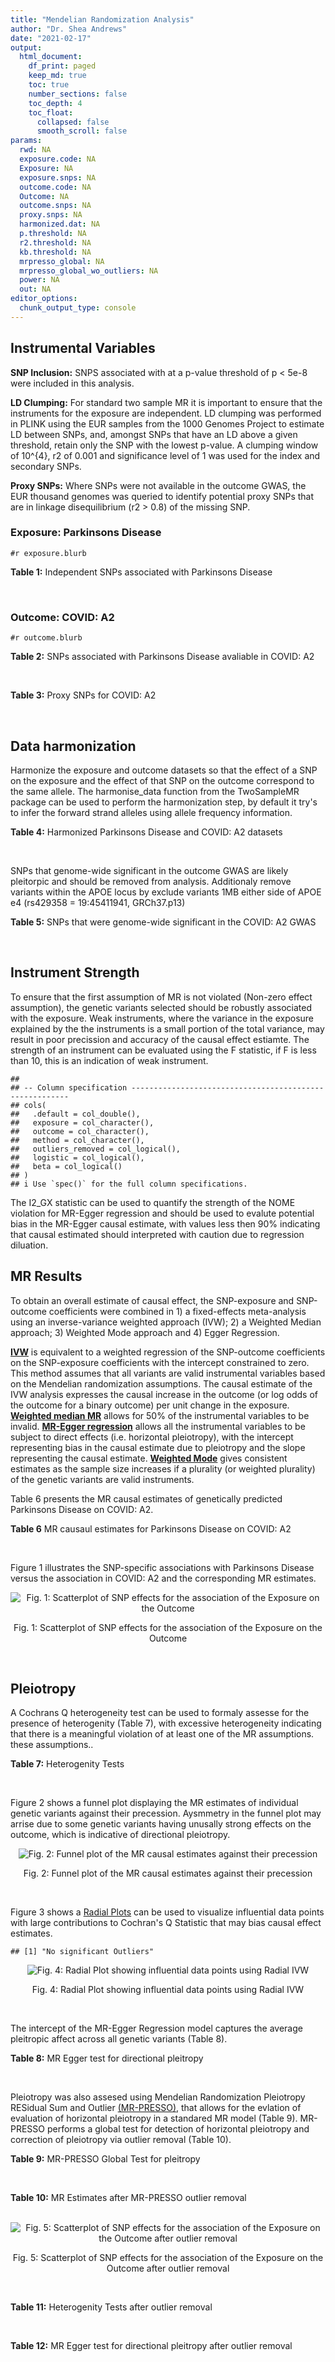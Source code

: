 ```yaml
---
title: "Mendelian Randomization Analysis"
author: "Dr. Shea Andrews"
date: "2021-02-17"
output:
  html_document:
    df_print: paged
    keep_md: true
    toc: true
    number_sections: false
    toc_depth: 4
    toc_float:
      collapsed: false
      smooth_scroll: false
params:
  rwd: NA
  exposure.code: NA
  Exposure: NA
  exposure.snps: NA
  outcome.code: NA
  Outcome: NA
  outcome.snps: NA
  proxy.snps: NA
  harmonized.dat: NA
  p.threshold: NA
  r2.threshold: NA
  kb.threshold: NA
  mrpresso_global: NA
  mrpresso_global_wo_outliers: NA
  power: NA
  out: NA
editor_options:
  chunk_output_type: console
---
```







## Instrumental Variables
**SNP Inclusion:** SNPS associated with at a p-value threshold of p < 5e-8 were included in this analysis.
<br>

**LD Clumping:** For standard two sample MR it is important to ensure that the instruments for the exposure are independent. LD clumping was performed in PLINK using the EUR samples from the 1000 Genomes Project to estimate LD between SNPs, and, amongst SNPs that have an LD above a given threshold, retain only the SNP with the lowest p-value. A clumping window of 10^{4}, r2 of 0.001 and significance level of 1 was used for the index and secondary SNPs.
<br>

**Proxy SNPs:** Where SNPs were not available in the outcome GWAS, the EUR thousand genomes was queried to identify potential proxy SNPs that are in linkage disequilibrium (r2 > 0.8) of the missing SNP.
<br>

### Exposure: Parkinsons Disease
`#r exposure.blurb`
<br>

**Table 1:** Independent SNPs associated with Parkinsons Disease
<div data-pagedtable="false">
  <script data-pagedtable-source type="application/json">
{"columns":[{"label":["SNP"],"name":[1],"type":["chr"],"align":["left"]},{"label":["CHROM"],"name":[2],"type":["dbl"],"align":["right"]},{"label":["POS"],"name":[3],"type":["dbl"],"align":["right"]},{"label":["REF"],"name":[4],"type":["chr"],"align":["left"]},{"label":["ALT"],"name":[5],"type":["chr"],"align":["left"]},{"label":["AF"],"name":[6],"type":["dbl"],"align":["right"]},{"label":["BETA"],"name":[7],"type":["dbl"],"align":["right"]},{"label":["SE"],"name":[8],"type":["dbl"],"align":["right"]},{"label":["Z"],"name":[9],"type":["dbl"],"align":["right"]},{"label":["P"],"name":[10],"type":["dbl"],"align":["right"]},{"label":["N"],"name":[11],"type":["dbl"],"align":["right"]},{"label":["TRAIT"],"name":[12],"type":["chr"],"align":["left"]}],"data":[{"1":"rs35749011","2":"1","3":"155135036","4":"G","5":"A","6":"0.0191","7":"0.7508","8":"0.0659","9":"11.393020","10":"5.022e-30","11":"482730","12":"parkinsons_disease"},{"1":"rs823106","2":"1","3":"205656453","4":"G","5":"C","6":"0.8488","7":"-0.1492","8":"0.0239","9":"-6.242678","10":"4.100e-10","11":"482730","12":"parkinsons_disease"},{"1":"rs4488803","2":"3","3":"58218352","4":"G","5":"A","6":"0.3746","7":"-0.1136","8":"0.0199","9":"-5.708543","10":"1.076e-08","11":"482730","12":"parkinsons_disease"},{"1":"rs34311866","2":"4","3":"951947","4":"T","5":"C","6":"0.1958","7":"0.2272","8":"0.0231","9":"9.835500","10":"7.974e-23","11":"482730","12":"parkinsons_disease"},{"1":"rs4698412","2":"4","3":"15737348","4":"G","5":"A","6":"0.5530","7":"0.1258","8":"0.0168","9":"7.488095","10":"7.049e-14","11":"482730","12":"parkinsons_disease"},{"1":"rs7695720","2":"4","3":"77183300","4":"A","5":"C","6":"0.2091","7":"-0.1255","8":"0.0208","9":"-6.033650","10":"1.528e-09","11":"482730","12":"parkinsons_disease"},{"1":"rs356203","2":"4","3":"90666041","4":"C","5":"T","6":"0.6169","7":"-0.2398","8":"0.0178","9":"-13.471910","10":"3.007e-41","11":"482730","12":"parkinsons_disease"},{"1":"rs75646569","2":"5","3":"60345424","4":"T","5":"G","6":"0.1117","7":"0.1916","8":"0.0266","9":"7.203010","10":"5.618e-13","11":"482730","12":"parkinsons_disease"},{"1":"rs35265698","2":"6","3":"32561334","4":"C","5":"G","6":"0.1547","7":"-0.2000","8":"0.0303","9":"-6.600660","10":"3.927e-11","11":"480593","12":"parkinsons_disease"},{"1":"rs858295","2":"7","3":"23245569","4":"A","5":"G","6":"0.3947","7":"-0.1039","8":"0.0176","9":"-5.903410","10":"3.831e-09","11":"482730","12":"parkinsons_disease"},{"1":"rs620490","2":"8","3":"16697579","4":"T","5":"G","6":"0.2762","7":"-0.1174","8":"0.0190","9":"-6.178950","10":"6.456e-10","11":"482730","12":"parkinsons_disease"},{"1":"rs144814361","2":"10","3":"121410917","4":"C","5":"T","6":"0.0174","7":"0.4411","8":"0.0680","9":"6.486765","10":"9.065e-11","11":"482730","12":"parkinsons_disease"},{"1":"rs75505347","2":"12","3":"40885549","4":"C","5":"T","6":"0.0195","7":"0.3917","8":"0.0674","9":"5.811573","10":"6.117e-09","11":"482730","12":"parkinsons_disease"},{"1":"rs10847864","2":"12","3":"123326598","4":"G","5":"T","6":"0.3625","7":"0.1274","8":"0.0179","9":"7.117318","10":"9.812e-13","11":"482730","12":"parkinsons_disease"},{"1":"rs4774417","2":"15","3":"61993702","4":"G","5":"A","6":"0.7397","7":"0.1052","8":"0.0192","9":"5.479167","10":"4.626e-08","11":"482730","12":"parkinsons_disease"},{"1":"rs12934900","2":"16","3":"30923602","4":"A","5":"T","6":"0.6571","7":"0.1215","8":"0.0184","9":"6.603260","10":"4.331e-11","11":"482730","12":"parkinsons_disease"},{"1":"rs4566208","2":"17","3":"16010920","4":"A","5":"G","6":"0.5659","7":"-0.0957","8":"0.0174","9":"-5.500000","10":"3.884e-08","11":"482730","12":"parkinsons_disease"},{"1":"rs58879558","2":"17","3":"44095467","4":"T","5":"C","6":"0.2229","7":"-0.2383","8":"0.0250","9":"-9.532000","10":"1.363e-21","11":"482730","12":"parkinsons_disease"},{"1":"rs4588066","2":"18","3":"40672964","4":"G","5":"A","6":"0.3260","7":"0.1046","8":"0.0178","9":"5.876404","10":"4.453e-09","11":"482730","12":"parkinsons_disease"}],"options":{"columns":{"min":{},"max":[10]},"rows":{"min":[10],"max":[10]},"pages":{}}}
  </script>
</div>
<br>

### Outcome: COVID: A2
`#r outcome.blurb`
<br>

**Table 2:** SNPs associated with Parkinsons Disease avaliable in COVID: A2
<div data-pagedtable="false">
  <script data-pagedtable-source type="application/json">
{"columns":[{"label":["SNP"],"name":[1],"type":["chr"],"align":["left"]},{"label":["CHROM"],"name":[2],"type":["dbl"],"align":["right"]},{"label":["POS"],"name":[3],"type":["dbl"],"align":["right"]},{"label":["REF"],"name":[4],"type":["chr"],"align":["left"]},{"label":["ALT"],"name":[5],"type":["chr"],"align":["left"]},{"label":["AF"],"name":[6],"type":["dbl"],"align":["right"]},{"label":["BETA"],"name":[7],"type":["dbl"],"align":["right"]},{"label":["SE"],"name":[8],"type":["dbl"],"align":["right"]},{"label":["Z"],"name":[9],"type":["dbl"],"align":["right"]},{"label":["P"],"name":[10],"type":["dbl"],"align":["right"]},{"label":["N"],"name":[11],"type":["dbl"],"align":["right"]},{"label":["TRAIT"],"name":[12],"type":["chr"],"align":["left"]}],"data":[{"1":"rs35749011","2":"1","3":"155135036","4":"G","5":"A","6":"0.01315","7":"0.0991840","8":"0.123740","9":"0.8015516","10":"0.422800","11":"1146876","12":"COVID_A2__EUR"},{"1":"rs823106","2":"1","3":"205656453","4":"G","5":"C","6":"0.85990","7":"-0.0436300","8":"0.033788","9":"-1.2912868","10":"0.196600","11":"1388342","12":"COVID_A2__EUR"},{"1":"rs4488803","2":"3","3":"58218352","4":"G","5":"A","6":"0.39190","7":"0.0141690","8":"0.030750","9":"0.4607805","10":"0.645000","11":"1378286","12":"COVID_A2__EUR"},{"1":"rs34311866","2":"4","3":"951947","4":"T","5":"C","6":"0.19100","7":"0.0738380","8":"0.032949","9":"2.2409785","10":"0.025030","11":"1388342","12":"COVID_A2__EUR"},{"1":"rs4698412","2":"4","3":"15737348","4":"G","5":"A","6":"0.54720","7":"-0.0146720","8":"0.024551","9":"-0.5976131","10":"0.550100","11":"1388342","12":"COVID_A2__EUR"},{"1":"rs7695720","2":"4","3":"77183300","4":"A","5":"C","6":"0.21500","7":"-0.0197730","8":"0.037503","9":"-0.5272378","10":"0.598000","11":"1377883","12":"COVID_A2__EUR"},{"1":"rs356203","2":"4","3":"90666041","4":"C","5":"T","6":"0.63130","7":"0.0227370","8":"0.025292","9":"0.8989799","10":"0.368700","11":"1387939","12":"COVID_A2__EUR"},{"1":"rs75646569","2":"5","3":"60345424","4":"T","5":"G","6":"0.09978","7":"-0.0262150","8":"0.039769","9":"-0.6591818","10":"0.509800","11":"1388342","12":"COVID_A2__EUR"},{"1":"rs35265698","2":"6","3":"32561334","4":"C","5":"G","6":"0.16980","7":"-0.0682400","8":"0.034779","9":"-1.9621036","10":"0.049750","11":"1388342","12":"COVID_A2__EUR"},{"1":"rs858295","2":"7","3":"23245569","4":"A","5":"G","6":"0.39530","7":"-0.0134250","8":"0.024910","9":"-0.5389402","10":"0.589900","11":"1388342","12":"COVID_A2__EUR"},{"1":"rs620490","2":"8","3":"16697579","4":"T","5":"G","6":"0.29350","7":"-0.0158440","8":"0.027620","9":"-0.5736423","10":"0.566200","11":"1387939","12":"COVID_A2__EUR"},{"1":"rs144814361","2":"10","3":"121410917","4":"C","5":"T","6":"0.01384","7":"-0.2802400","8":"0.138460","9":"-2.0239780","10":"0.042970","11":"1375531","12":"COVID_A2__EUR"},{"1":"rs75505347","2":"12","3":"40885549","4":"C","5":"T","6":"0.01701","7":"0.0472710","8":"0.085616","9":"0.5521281","10":"0.580900","11":"1387939","12":"COVID_A2__EUR"},{"1":"rs10847864","2":"12","3":"123326598","4":"G","5":"T","6":"0.34230","7":"-0.0370890","8":"0.035765","9":"-1.0370194","10":"0.299700","11":"1378286","12":"COVID_A2__EUR"},{"1":"rs4774417","2":"15","3":"61993702","4":"G","5":"A","6":"0.71960","7":"0.0253890","8":"0.033767","9":"0.7518879","10":"0.452100","11":"1378286","12":"COVID_A2__EUR"},{"1":"rs12934900","2":"16","3":"30923602","4":"A","5":"T","6":"0.63320","7":"-0.0084753","8":"0.031960","9":"-0.2651846","10":"0.790900","11":"1378286","12":"COVID_A2__EUR"},{"1":"rs4566208","2":"17","3":"16010920","4":"A","5":"G","6":"0.57720","7":"0.0396100","8":"0.026693","9":"1.4839096","10":"0.137800","11":"707407","12":"COVID_A2__EUR"},{"1":"rs58879558","2":"17","3":"44095467","4":"T","5":"C","6":"0.23040","7":"-0.0909050","8":"0.029426","9":"-3.0892748","10":"0.002006","11":"1149631","12":"COVID_A2__EUR"},{"1":"rs4588066","2":"18","3":"40672964","4":"G","5":"A","6":"0.32150","7":"-0.0196680","8":"0.026566","9":"-0.7403448","10":"0.459100","11":"1388342","12":"COVID_A2__EUR"}],"options":{"columns":{"min":{},"max":[10]},"rows":{"min":[10],"max":[10]},"pages":{}}}
  </script>
</div>
<br>

**Table 3:** Proxy SNPs for COVID: A2
<div data-pagedtable="false">
  <script data-pagedtable-source type="application/json">
{"columns":[{"label":["proxy.outcome"],"name":[1],"type":["lgl"],"align":["right"]},{"label":["target_snp"],"name":[2],"type":["lgl"],"align":["right"]},{"label":["proxy_snp"],"name":[3],"type":["lgl"],"align":["right"]},{"label":["ld.r2"],"name":[4],"type":["lgl"],"align":["right"]},{"label":["Dprime"],"name":[5],"type":["lgl"],"align":["right"]},{"label":["ref.proxy"],"name":[6],"type":["lgl"],"align":["right"]},{"label":["alt.proxy"],"name":[7],"type":["lgl"],"align":["right"]},{"label":["CHROM"],"name":[8],"type":["lgl"],"align":["right"]},{"label":["POS"],"name":[9],"type":["lgl"],"align":["right"]},{"label":["ALT.proxy"],"name":[10],"type":["lgl"],"align":["right"]},{"label":["REF.proxy"],"name":[11],"type":["lgl"],"align":["right"]},{"label":["AF"],"name":[12],"type":["lgl"],"align":["right"]},{"label":["BETA"],"name":[13],"type":["lgl"],"align":["right"]},{"label":["SE"],"name":[14],"type":["lgl"],"align":["right"]},{"label":["P"],"name":[15],"type":["lgl"],"align":["right"]},{"label":["N"],"name":[16],"type":["lgl"],"align":["right"]},{"label":["ref"],"name":[17],"type":["lgl"],"align":["right"]},{"label":["alt"],"name":[18],"type":["lgl"],"align":["right"]},{"label":["ALT"],"name":[19],"type":["lgl"],"align":["right"]},{"label":["REF"],"name":[20],"type":["lgl"],"align":["right"]},{"label":["PHASE"],"name":[21],"type":["lgl"],"align":["right"]}],"data":[{"1":"NA","2":"NA","3":"NA","4":"NA","5":"NA","6":"NA","7":"NA","8":"NA","9":"NA","10":"NA","11":"NA","12":"NA","13":"NA","14":"NA","15":"NA","16":"NA","17":"NA","18":"NA","19":"NA","20":"NA","21":"NA"}],"options":{"columns":{"min":{},"max":[10]},"rows":{"min":[10],"max":[10]},"pages":{}}}
  </script>
</div>
<br>

## Data harmonization
Harmonize the exposure and outcome datasets so that the effect of a SNP on the exposure and the effect of that SNP on the outcome correspond to the same allele. The harmonise_data function from the TwoSampleMR package can be used to perform the harmonization step, by default it try's to infer the forward strand alleles using allele frequency information.
<br>

**Table 4:** Harmonized Parkinsons Disease and COVID: A2 datasets
<div data-pagedtable="false">
  <script data-pagedtable-source type="application/json">
{"columns":[{"label":["SNP"],"name":[1],"type":["chr"],"align":["left"]},{"label":["effect_allele.exposure"],"name":[2],"type":["chr"],"align":["left"]},{"label":["other_allele.exposure"],"name":[3],"type":["chr"],"align":["left"]},{"label":["effect_allele.outcome"],"name":[4],"type":["chr"],"align":["left"]},{"label":["other_allele.outcome"],"name":[5],"type":["chr"],"align":["left"]},{"label":["beta.exposure"],"name":[6],"type":["dbl"],"align":["right"]},{"label":["beta.outcome"],"name":[7],"type":["dbl"],"align":["right"]},{"label":["eaf.exposure"],"name":[8],"type":["dbl"],"align":["right"]},{"label":["eaf.outcome"],"name":[9],"type":["dbl"],"align":["right"]},{"label":["remove"],"name":[10],"type":["lgl"],"align":["right"]},{"label":["palindromic"],"name":[11],"type":["lgl"],"align":["right"]},{"label":["ambiguous"],"name":[12],"type":["lgl"],"align":["right"]},{"label":["id.outcome"],"name":[13],"type":["chr"],"align":["left"]},{"label":["chr.outcome"],"name":[14],"type":["dbl"],"align":["right"]},{"label":["pos.outcome"],"name":[15],"type":["dbl"],"align":["right"]},{"label":["se.outcome"],"name":[16],"type":["dbl"],"align":["right"]},{"label":["z.outcome"],"name":[17],"type":["dbl"],"align":["right"]},{"label":["pval.outcome"],"name":[18],"type":["dbl"],"align":["right"]},{"label":["samplesize.outcome"],"name":[19],"type":["dbl"],"align":["right"]},{"label":["outcome"],"name":[20],"type":["chr"],"align":["left"]},{"label":["mr_keep.outcome"],"name":[21],"type":["lgl"],"align":["right"]},{"label":["pval_origin.outcome"],"name":[22],"type":["chr"],"align":["left"]},{"label":["chr.exposure"],"name":[23],"type":["dbl"],"align":["right"]},{"label":["pos.exposure"],"name":[24],"type":["dbl"],"align":["right"]},{"label":["se.exposure"],"name":[25],"type":["dbl"],"align":["right"]},{"label":["z.exposure"],"name":[26],"type":["dbl"],"align":["right"]},{"label":["pval.exposure"],"name":[27],"type":["dbl"],"align":["right"]},{"label":["samplesize.exposure"],"name":[28],"type":["dbl"],"align":["right"]},{"label":["exposure"],"name":[29],"type":["chr"],"align":["left"]},{"label":["mr_keep.exposure"],"name":[30],"type":["lgl"],"align":["right"]},{"label":["pval_origin.exposure"],"name":[31],"type":["chr"],"align":["left"]},{"label":["id.exposure"],"name":[32],"type":["chr"],"align":["left"]},{"label":["action"],"name":[33],"type":["dbl"],"align":["right"]},{"label":["mr_keep"],"name":[34],"type":["lgl"],"align":["right"]},{"label":["pt"],"name":[35],"type":["dbl"],"align":["right"]},{"label":["pleitropy_keep"],"name":[36],"type":["lgl"],"align":["right"]},{"label":["mrpresso_RSSobs"],"name":[37],"type":["dbl"],"align":["right"]},{"label":["mrpresso_pval"],"name":[38],"type":["dbl"],"align":["right"]},{"label":["mrpresso_keep"],"name":[39],"type":["lgl"],"align":["right"]}],"data":[{"1":"rs10847864","2":"T","3":"G","4":"T","5":"G","6":"0.1274","7":"-0.0370890","8":"0.3625","9":"0.34230","10":"FALSE","11":"FALSE","12":"FALSE","13":"b2th1x","14":"12","15":"123326598","16":"0.035765","17":"-1.0370194","18":"0.299700","19":"1378286","20":"covidhgi2020A2v5alleur","21":"TRUE","22":"reported","23":"12","24":"123326598","25":"0.0179","26":"7.117318","27":"9.812e-13","28":"482730","29":"Nalls2019pd","30":"TRUE","31":"reported","32":"bJ0Qw3","33":"2","34":"TRUE","35":"5e-08","36":"TRUE","37":"2.300963e-03","38":"1.0000","39":"TRUE"},{"1":"rs12934900","2":"T","3":"A","4":"T","5":"A","6":"0.1215","7":"-0.0084753","8":"0.6571","9":"0.63320","10":"FALSE","11":"TRUE","12":"FALSE","13":"b2th1x","14":"16","15":"30923602","16":"0.031960","17":"-0.2651846","18":"0.790900","19":"1378286","20":"covidhgi2020A2v5alleur","21":"TRUE","22":"reported","23":"16","24":"30923602","25":"0.0184","26":"6.603260","27":"4.331e-11","28":"482730","29":"Nalls2019pd","30":"TRUE","31":"reported","32":"bJ0Qw3","33":"2","34":"TRUE","35":"5e-08","36":"TRUE","37":"3.317646e-04","38":"1.0000","39":"TRUE"},{"1":"rs144814361","2":"T","3":"C","4":"T","5":"C","6":"0.4411","7":"-0.2802400","8":"0.0174","9":"0.01384","10":"FALSE","11":"FALSE","12":"FALSE","13":"b2th1x","14":"10","15":"121410917","16":"0.138460","17":"-2.0239780","18":"0.042970","19":"1375531","20":"covidhgi2020A2v5alleur","21":"TRUE","22":"reported","23":"10","24":"121410917","25":"0.0680","26":"6.486765","27":"9.065e-11","28":"482730","29":"Nalls2019pd","30":"TRUE","31":"reported","32":"bJ0Qw3","33":"2","34":"TRUE","35":"5e-08","36":"TRUE","37":"1.025277e-01","38":"0.4275","39":"TRUE"},{"1":"rs34311866","2":"C","3":"T","4":"C","5":"T","6":"0.2272","7":"0.0738380","8":"0.1958","9":"0.19100","10":"FALSE","11":"FALSE","12":"FALSE","13":"b2th1x","14":"4","15":"951947","16":"0.032949","17":"2.2409785","18":"0.025030","19":"1388342","20":"covidhgi2020A2v5alleur","21":"TRUE","22":"reported","23":"4","24":"951947","25":"0.0231","26":"9.835500","27":"7.974e-23","28":"482730","29":"Nalls2019pd","30":"TRUE","31":"reported","32":"bJ0Qw3","33":"2","34":"TRUE","35":"5e-08","36":"TRUE","37":"3.916694e-03","38":"1.0000","39":"TRUE"},{"1":"rs35265698","2":"G","3":"C","4":"G","5":"C","6":"-0.2000","7":"-0.0682400","8":"0.1547","9":"0.16980","10":"FALSE","11":"TRUE","12":"FALSE","13":"b2th1x","14":"6","15":"32561334","16":"0.034779","17":"-1.9621036","18":"0.049750","19":"1388342","20":"covidhgi2020A2v5alleur","21":"TRUE","22":"reported","23":"6","24":"32561334","25":"0.0303","26":"-6.600660","27":"3.927e-11","28":"480593","29":"Nalls2019pd","30":"TRUE","31":"reported","32":"bJ0Qw3","33":"2","34":"TRUE","35":"5e-08","36":"TRUE","37":"3.231846e-03","38":"1.0000","39":"TRUE"},{"1":"rs356203","2":"T","3":"C","4":"T","5":"C","6":"-0.2398","7":"0.0227370","8":"0.6169","9":"0.63130","10":"FALSE","11":"FALSE","12":"FALSE","13":"b2th1x","14":"4","15":"90666041","16":"0.025292","17":"0.8989799","18":"0.368700","19":"1387939","20":"covidhgi2020A2v5alleur","21":"TRUE","22":"reported","23":"4","24":"90666041","25":"0.0178","26":"-13.471910","27":"3.007e-41","28":"482730","29":"Nalls2019pd","30":"TRUE","31":"reported","32":"bJ0Qw3","33":"2","34":"TRUE","35":"5e-08","36":"TRUE","37":"2.491886e-03","38":"0.9044","39":"TRUE"},{"1":"rs35749011","2":"A","3":"G","4":"A","5":"G","6":"0.7508","7":"0.0991840","8":"0.0191","9":"0.01315","10":"FALSE","11":"FALSE","12":"FALSE","13":"b2th1x","14":"1","15":"155135036","16":"0.123740","17":"0.8015516","18":"0.422800","19":"1146876","20":"covidhgi2020A2v5alleur","21":"TRUE","22":"reported","23":"1","24":"155135036","25":"0.0659","26":"11.393020","27":"5.022e-30","28":"482730","29":"Nalls2019pd","30":"TRUE","31":"reported","32":"bJ0Qw3","33":"2","34":"TRUE","35":"5e-08","36":"TRUE","37":"2.082624e-03","38":"1.0000","39":"TRUE"},{"1":"rs4488803","2":"A","3":"G","4":"A","5":"G","6":"-0.1136","7":"0.0141690","8":"0.3746","9":"0.39190","10":"FALSE","11":"FALSE","12":"FALSE","13":"b2th1x","14":"3","15":"58218352","16":"0.030750","17":"0.4607805","18":"0.645000","19":"1378286","20":"covidhgi2020A2v5alleur","21":"TRUE","22":"reported","23":"3","24":"58218352","25":"0.0199","26":"-5.708543","27":"1.076e-08","28":"482730","29":"Nalls2019pd","30":"TRUE","31":"reported","32":"bJ0Qw3","33":"2","34":"TRUE","35":"5e-08","36":"TRUE","37":"5.486088e-04","38":"1.0000","39":"TRUE"},{"1":"rs4566208","2":"G","3":"A","4":"G","5":"A","6":"-0.0957","7":"0.0396100","8":"0.5659","9":"0.57720","10":"FALSE","11":"FALSE","12":"FALSE","13":"b2th1x","14":"17","15":"16010920","16":"0.026693","17":"1.4839096","18":"0.137800","19":"707407","20":"covidhgi2020A2v5alleur","21":"TRUE","22":"reported","23":"17","24":"16010920","25":"0.0174","26":"-5.500000","27":"3.884e-08","28":"482730","29":"Nalls2019pd","30":"TRUE","31":"reported","32":"bJ0Qw3","33":"2","34":"TRUE","35":"5e-08","36":"TRUE","37":"2.314145e-03","38":"1.0000","39":"TRUE"},{"1":"rs4588066","2":"A","3":"G","4":"A","5":"G","6":"0.1046","7":"-0.0196680","8":"0.3260","9":"0.32150","10":"FALSE","11":"FALSE","12":"FALSE","13":"b2th1x","14":"18","15":"40672964","16":"0.026566","17":"-0.7403448","18":"0.459100","19":"1388342","20":"covidhgi2020A2v5alleur","21":"TRUE","22":"reported","23":"18","24":"40672964","25":"0.0178","26":"5.876404","27":"4.453e-09","28":"482730","29":"Nalls2019pd","30":"TRUE","31":"reported","32":"bJ0Qw3","33":"2","34":"TRUE","35":"5e-08","36":"TRUE","37":"8.113195e-04","38":"1.0000","39":"TRUE"},{"1":"rs4698412","2":"A","3":"G","4":"A","5":"G","6":"0.1258","7":"-0.0146720","8":"0.5530","9":"0.54720","10":"FALSE","11":"FALSE","12":"FALSE","13":"b2th1x","14":"4","15":"15737348","16":"0.024551","17":"-0.5976131","18":"0.550100","19":"1388342","20":"covidhgi2020A2v5alleur","21":"TRUE","22":"reported","23":"4","24":"15737348","25":"0.0168","26":"7.488095","27":"7.049e-14","28":"482730","29":"Nalls2019pd","30":"TRUE","31":"reported","32":"bJ0Qw3","33":"2","34":"TRUE","35":"5e-08","36":"TRUE","37":"6.530601e-04","38":"1.0000","39":"TRUE"},{"1":"rs4774417","2":"A","3":"G","4":"A","5":"G","6":"0.1052","7":"0.0253890","8":"0.7397","9":"0.71960","10":"FALSE","11":"FALSE","12":"FALSE","13":"b2th1x","14":"15","15":"61993702","16":"0.033767","17":"0.7518879","18":"0.452100","19":"1378286","20":"covidhgi2020A2v5alleur","21":"TRUE","22":"reported","23":"15","24":"61993702","25":"0.0192","26":"5.479167","27":"4.626e-08","28":"482730","29":"Nalls2019pd","30":"TRUE","31":"reported","32":"bJ0Qw3","33":"2","34":"TRUE","35":"5e-08","36":"TRUE","37":"3.154005e-04","38":"1.0000","39":"TRUE"},{"1":"rs58879558","2":"C","3":"T","4":"C","5":"T","6":"-0.2383","7":"-0.0909050","8":"0.2229","9":"0.23040","10":"FALSE","11":"FALSE","12":"FALSE","13":"b2th1x","14":"17","15":"44095467","16":"0.029426","17":"-3.0892748","18":"0.002006","19":"1149631","20":"covidhgi2020A2v5alleur","21":"TRUE","22":"reported","23":"17","24":"44095467","25":"0.0250","26":"-9.532000","27":"1.363e-21","28":"482730","29":"Nalls2019pd","30":"TRUE","31":"reported","32":"bJ0Qw3","33":"2","34":"TRUE","35":"5e-08","36":"TRUE","37":"7.034912e-03","38":"0.0551","39":"TRUE"},{"1":"rs620490","2":"G","3":"T","4":"G","5":"T","6":"-0.1174","7":"-0.0158440","8":"0.2762","9":"0.29350","10":"FALSE","11":"FALSE","12":"FALSE","13":"b2th1x","14":"8","15":"16697579","16":"0.027620","17":"-0.5736423","18":"0.566200","19":"1387939","20":"covidhgi2020A2v5alleur","21":"TRUE","22":"reported","23":"8","24":"16697579","25":"0.0190","26":"-6.178950","27":"6.456e-10","28":"482730","29":"Nalls2019pd","30":"TRUE","31":"reported","32":"bJ0Qw3","33":"2","34":"TRUE","35":"5e-08","36":"TRUE","37":"5.191147e-05","38":"1.0000","39":"TRUE"},{"1":"rs75505347","2":"T","3":"C","4":"T","5":"C","6":"0.3917","7":"0.0472710","8":"0.0195","9":"0.01701","10":"FALSE","11":"FALSE","12":"FALSE","13":"b2th1x","14":"12","15":"40885549","16":"0.085616","17":"0.5521281","18":"0.580900","19":"1387939","20":"covidhgi2020A2v5alleur","21":"TRUE","22":"reported","23":"12","24":"40885549","25":"0.0674","26":"5.811573","27":"6.117e-09","28":"482730","29":"Nalls2019pd","30":"TRUE","31":"reported","32":"bJ0Qw3","33":"2","34":"TRUE","35":"5e-08","36":"TRUE","37":"3.365870e-04","38":"1.0000","39":"TRUE"},{"1":"rs75646569","2":"G","3":"T","4":"G","5":"T","6":"0.1916","7":"-0.0262150","8":"0.1117","9":"0.09978","10":"FALSE","11":"FALSE","12":"FALSE","13":"b2th1x","14":"5","15":"60345424","16":"0.039769","17":"-0.6591818","18":"0.509800","19":"1388342","20":"covidhgi2020A2v5alleur","21":"TRUE","22":"reported","23":"5","24":"60345424","25":"0.0266","26":"7.203010","27":"5.618e-13","28":"482730","29":"Nalls2019pd","30":"TRUE","31":"reported","32":"bJ0Qw3","33":"2","34":"TRUE","35":"5e-08","36":"TRUE","37":"1.825860e-03","38":"1.0000","39":"TRUE"},{"1":"rs7695720","2":"C","3":"A","4":"C","5":"A","6":"-0.1255","7":"-0.0197730","8":"0.2091","9":"0.21500","10":"FALSE","11":"FALSE","12":"FALSE","13":"b2th1x","14":"4","15":"77183300","16":"0.037503","17":"-0.5272378","18":"0.598000","19":"1377883","20":"covidhgi2020A2v5alleur","21":"TRUE","22":"reported","23":"4","24":"77183300","25":"0.0208","26":"-6.033650","27":"1.528e-09","28":"482730","29":"Nalls2019pd","30":"TRUE","31":"reported","32":"bJ0Qw3","33":"2","34":"TRUE","35":"5e-08","36":"TRUE","37":"1.101348e-04","38":"1.0000","39":"TRUE"},{"1":"rs823106","2":"C","3":"G","4":"C","5":"G","6":"-0.1492","7":"-0.0436300","8":"0.8488","9":"0.85990","10":"FALSE","11":"TRUE","12":"FALSE","13":"b2th1x","14":"1","15":"205656453","16":"0.033788","17":"-1.2912868","18":"0.196600","19":"1388342","20":"covidhgi2020A2v5alleur","21":"TRUE","22":"reported","23":"1","24":"205656453","25":"0.0239","26":"-6.242678","27":"4.100e-10","28":"482730","29":"Nalls2019pd","30":"TRUE","31":"reported","32":"bJ0Qw3","33":"2","34":"TRUE","35":"5e-08","36":"TRUE","37":"1.131296e-03","38":"1.0000","39":"TRUE"},{"1":"rs858295","2":"G","3":"A","4":"G","5":"A","6":"-0.1039","7":"-0.0134250","8":"0.3947","9":"0.39530","10":"FALSE","11":"FALSE","12":"FALSE","13":"b2th1x","14":"7","15":"23245569","16":"0.024910","17":"-0.5389402","18":"0.589900","19":"1388342","20":"covidhgi2020A2v5alleur","21":"TRUE","22":"reported","23":"7","24":"23245569","25":"0.0176","26":"-5.903410","27":"3.831e-09","28":"482730","29":"Nalls2019pd","30":"TRUE","31":"reported","32":"bJ0Qw3","33":"2","34":"TRUE","35":"5e-08","36":"TRUE","37":"3.304994e-05","38":"1.0000","39":"TRUE"}],"options":{"columns":{"min":{},"max":[10]},"rows":{"min":[10],"max":[10]},"pages":{}}}
  </script>
</div>
<br>

SNPs that genome-wide significant in the outcome GWAS are likely pleitorpic and should be removed from analysis. Additionaly remove variants within the APOE locus by exclude variants 1MB either side of APOE e4 (rs429358 = 19:45411941, GRCh37.p13)
<br>


**Table 5:** SNPs that were genome-wide significant in the COVID: A2 GWAS
<div data-pagedtable="false">
  <script data-pagedtable-source type="application/json">
{"columns":[{"label":["SNP"],"name":[1],"type":["chr"],"align":["left"]},{"label":["chr.outcome"],"name":[2],"type":["dbl"],"align":["right"]},{"label":["pos.outcome"],"name":[3],"type":["dbl"],"align":["right"]},{"label":["pval.exposure"],"name":[4],"type":["dbl"],"align":["right"]},{"label":["pval.outcome"],"name":[5],"type":["dbl"],"align":["right"]}],"data":[],"options":{"columns":{"min":{},"max":[10]},"rows":{"min":[10],"max":[10]},"pages":{}}}
  </script>
</div>
<br>


## Instrument Strength
To ensure that the first assumption of MR is not violated (Non-zero effect assumption), the genetic variants selected should be robustly associated with the exposure. Weak instruments, where the variance in the exposure explained by the the instruments is a small portion of the total variance, may result in poor precission and accuracy of the causal effect estiamte. The strength of an instrument can be evaluated using the F statistic, if F is less than 10, this is an indication of weak instrument.


```
## 
## -- Column specification --------------------------------------------------------
## cols(
##   .default = col_double(),
##   exposure = col_character(),
##   outcome = col_character(),
##   method = col_character(),
##   outliers_removed = col_logical(),
##   logistic = col_logical(),
##   beta = col_logical()
## )
## i Use `spec()` for the full column specifications.
```

<div data-pagedtable="false">
  <script data-pagedtable-source type="application/json">
{"columns":[{"label":["outliers_removed"],"name":[1],"type":["lgl"],"align":["right"]},{"label":["pve.exposure"],"name":[2],"type":["dbl"],"align":["right"]},{"label":["F"],"name":[3],"type":["dbl"],"align":["right"]},{"label":["Alpha"],"name":[4],"type":["dbl"],"align":["right"]},{"label":["NCP"],"name":[5],"type":["dbl"],"align":["right"]},{"label":["Power"],"name":[6],"type":["dbl"],"align":["right"]}],"data":[{"1":"FALSE","2":"0.00227443","3":"57.9154","4":"0.05","5":"6.404451","6":"0.7159148"}],"options":{"columns":{"min":{},"max":[10]},"rows":{"min":[10],"max":[10]},"pages":{}}}
  </script>
</div>

The I2_GX statistic can be used to quantify the strength of the NOME violation for MR-Egger regression and should be used to evalute potential bias in the MR-Egger causal estimate, with values less then 90% indicating that causal estimated should interpreted with caution due to regression diluation.

<div data-pagedtable="false">
  <script data-pagedtable-source type="application/json">
{"columns":[{"label":["outliers_removed"],"name":[1],"type":["lgl"],"align":["right"]},{"label":["Isq_gx"],"name":[2],"type":["dbl"],"align":["right"]}],"data":[{"1":"FALSE","2":"0.8477961"},{"1":"TRUE","2":"NA"}],"options":{"columns":{"min":{},"max":[10]},"rows":{"min":[10],"max":[10]},"pages":{}}}
  </script>
</div>


## MR Results
To obtain an overall estimate of causal effect, the SNP-exposure and SNP-outcome coefficients were combined in 1) a fixed-effects meta-analysis using an inverse-variance weighted approach (IVW); 2) a Weighted Median approach; 3) Weighted Mode approach and 4) Egger Regression.


[**IVW**](https://doi.org/10.1002/gepi.21758) is equivalent to a weighted regression of the SNP-outcome coefficients on the SNP-exposure coefficients with the intercept constrained to zero. This method assumes that all variants are valid instrumental variables based on the Mendelian randomization assumptions. The causal estimate of the IVW analysis expresses the causal increase in the outcome (or log odds of the outcome for a binary outcome) per unit change in the exposure. [**Weighted median MR**](https://doi.org/10.1002/gepi.21965) allows for 50% of the instrumental variables to be invalid. [**MR-Egger regression**](https://doi.org/10.1093/ije/dyw220) allows all the instrumental variables to be subject to direct effects (i.e. horizontal pleiotropy), with the intercept representing bias in the causal estimate due to pleiotropy and the slope representing the causal estimate. [**Weighted Mode**](https://doi.org/10.1093/ije/dyx102) gives consistent estimates as the sample size increases if a plurality (or weighted plurality) of the genetic variants are valid instruments.
<br>



Table 6 presents the MR causal estimates of genetically predicted Parkinsons Disease on COVID: A2.
<br>

**Table 6** MR causaul estimates for Parkinsons Disease on COVID: A2
<div data-pagedtable="false">
  <script data-pagedtable-source type="application/json">
{"columns":[{"label":["id.exposure"],"name":[1],"type":["chr"],"align":["left"]},{"label":["id.outcome"],"name":[2],"type":["chr"],"align":["left"]},{"label":["outcome"],"name":[3],"type":["chr"],"align":["left"]},{"label":["exposure"],"name":[4],"type":["chr"],"align":["left"]},{"label":["method"],"name":[5],"type":["chr"],"align":["left"]},{"label":["nsnp"],"name":[6],"type":["int"],"align":["right"]},{"label":["b"],"name":[7],"type":["dbl"],"align":["right"]},{"label":["se"],"name":[8],"type":["dbl"],"align":["right"]},{"label":["pval"],"name":[9],"type":["dbl"],"align":["right"]}],"data":[{"1":"bJ0Qw3","2":"b2th1x","3":"covidhgi2020A2v5alleur","4":"Nalls2019pd","5":"Inverse variance weighted (fixed effects)","6":"19","7":"0.07581076","8":"0.04478993","9":"0.09053448"},{"1":"bJ0Qw3","2":"b2th1x","3":"covidhgi2020A2v5alleur","4":"Nalls2019pd","5":"Weighted median","6":"19","7":"0.12754247","8":"0.07317540","9":"0.08133898"},{"1":"bJ0Qw3","2":"b2th1x","3":"covidhgi2020A2v5alleur","4":"Nalls2019pd","5":"Weighted mode","6":"19","7":"-0.06391305","8":"0.16189775","9":"0.69764823"},{"1":"bJ0Qw3","2":"b2th1x","3":"covidhgi2020A2v5alleur","4":"Nalls2019pd","5":"MR Egger","6":"19","7":"0.21123177","8":"0.13914422","9":"0.14737185"}],"options":{"columns":{"min":{},"max":[10]},"rows":{"min":[10],"max":[10]},"pages":{}}}
  </script>
</div>
<br>

Figure 1 illustrates the SNP-specific associations with Parkinsons Disease versus the association in COVID: A2 and the corresponding MR estimates.
<br>

<div class="figure" style="text-align: center">
<img src="/sc/arion/projects/LOAD/shea/Projects/MRcovid/results/MRcovideur/Nalls2019pd/covidhgi2020A2v5alleur/Nalls2019pd_5e-8_covidhgi2020A2v5alleur_MR_Analaysis_files/figure-html/scatter_plot-1.png" alt="Fig. 1: Scatterplot of SNP effects for the association of the Exposure on the Outcome"  />
<p class="caption">Fig. 1: Scatterplot of SNP effects for the association of the Exposure on the Outcome</p>
</div>
<br>


## Pleiotropy
A Cochrans Q heterogeneity test can be used to formaly assesse for the presence of heterogenity (Table 7), with excessive heterogeneity indicating that there is a meaningful violation of at least one of the MR assumptions.
these assumptions..
<br>

**Table 7:** Heterogenity Tests
<div data-pagedtable="false">
  <script data-pagedtable-source type="application/json">
{"columns":[{"label":["id.exposure"],"name":[1],"type":["chr"],"align":["left"]},{"label":["id.outcome"],"name":[2],"type":["chr"],"align":["left"]},{"label":["outcome"],"name":[3],"type":["chr"],"align":["left"]},{"label":["exposure"],"name":[4],"type":["chr"],"align":["left"]},{"label":["method"],"name":[5],"type":["chr"],"align":["left"]},{"label":["Q"],"name":[6],"type":["dbl"],"align":["right"]},{"label":["Q_df"],"name":[7],"type":["dbl"],"align":["right"]},{"label":["Q_pval"],"name":[8],"type":["dbl"],"align":["right"]}],"data":[{"1":"bJ0Qw3","2":"b2th1x","3":"covidhgi2020A2v5alleur","4":"Nalls2019pd","5":"MR Egger","6":"27.58504","7":"17","8":"0.05002662"},{"1":"bJ0Qw3","2":"b2th1x","3":"covidhgi2020A2v5alleur","4":"Nalls2019pd","5":"Inverse variance weighted","6":"29.43266","7":"18","8":"0.04334105"}],"options":{"columns":{"min":{},"max":[10]},"rows":{"min":[10],"max":[10]},"pages":{}}}
  </script>
</div>
<br>

Figure 2 shows a funnel plot displaying the MR estimates of individual genetic variants against their precession. Aysmmetry in the funnel plot may arrise due to some genetic variants having unusally strong effects on the outcome, which is indicative of directional pleiotropy.
<br>

<div class="figure" style="text-align: center">
<img src="/sc/arion/projects/LOAD/shea/Projects/MRcovid/results/MRcovideur/Nalls2019pd/covidhgi2020A2v5alleur/Nalls2019pd_5e-8_covidhgi2020A2v5alleur_MR_Analaysis_files/figure-html/funnel_plot-1.png" alt="Fig. 2: Funnel plot of the MR causal estimates against their precession"  />
<p class="caption">Fig. 2: Funnel plot of the MR causal estimates against their precession</p>
</div>
<br>

Figure 3 shows a [Radial Plots](https://github.com/WSpiller/RadialMR) can be used to visualize influential data points with large contributions to Cochran's Q Statistic that may bias causal effect estimates.




```
## [1] "No significant Outliers"
```

<div class="figure" style="text-align: center">
<img src="/sc/arion/projects/LOAD/shea/Projects/MRcovid/results/MRcovideur/Nalls2019pd/covidhgi2020A2v5alleur/Nalls2019pd_5e-8_covidhgi2020A2v5alleur_MR_Analaysis_files/figure-html/Radial_Plot-1.png" alt="Fig. 4: Radial Plot showing influential data points using Radial IVW"  />
<p class="caption">Fig. 4: Radial Plot showing influential data points using Radial IVW</p>
</div>
<br>

The intercept of the MR-Egger Regression model captures the average pleitropic affect across all genetic variants (Table 8).
<br>

**Table 8:** MR Egger test for directional pleitropy
<div data-pagedtable="false">
  <script data-pagedtable-source type="application/json">
{"columns":[{"label":["id.exposure"],"name":[1],"type":["chr"],"align":["left"]},{"label":["id.outcome"],"name":[2],"type":["chr"],"align":["left"]},{"label":["outcome"],"name":[3],"type":["chr"],"align":["left"]},{"label":["exposure"],"name":[4],"type":["chr"],"align":["left"]},{"label":["egger_intercept"],"name":[5],"type":["dbl"],"align":["right"]},{"label":["se"],"name":[6],"type":["dbl"],"align":["right"]},{"label":["pval"],"name":[7],"type":["dbl"],"align":["right"]}],"data":[{"1":"bJ0Qw3","2":"b2th1x","3":"covidhgi2020A2v5alleur","4":"Nalls2019pd","5":"-0.02468334","6":"0.02313182","7":"0.300859"}],"options":{"columns":{"min":{},"max":[10]},"rows":{"min":[10],"max":[10]},"pages":{}}}
  </script>
</div>
<br>

Pleiotropy was also assesed using Mendelian Randomization Pleiotropy RESidual Sum and Outlier [(MR-PRESSO)](https://doi.org/10.1038/s41588-018-0099-7), that allows for the evlation of evaluation of horizontal pleiotropy in a standared MR model (Table 9). MR-PRESSO performs a global test for detection of horizontal pleiotropy and correction of pleiotropy via outlier removal (Table 10).
<br>

**Table 9:** MR-PRESSO Global Test for pleitropy
<div data-pagedtable="false">
  <script data-pagedtable-source type="application/json">
{"columns":[{"label":["id.exposure"],"name":[1],"type":["chr"],"align":["left"]},{"label":["id.outcome"],"name":[2],"type":["chr"],"align":["left"]},{"label":["outcome"],"name":[3],"type":["chr"],"align":["left"]},{"label":["exposure"],"name":[4],"type":["chr"],"align":["left"]},{"label":["pt"],"name":[5],"type":["dbl"],"align":["right"]},{"label":["outliers_removed"],"name":[6],"type":["lgl"],"align":["right"]},{"label":["n_outliers"],"name":[7],"type":["dbl"],"align":["right"]},{"label":["RSSobs"],"name":[8],"type":["dbl"],"align":["right"]},{"label":["pval"],"name":[9],"type":["dbl"],"align":["right"]}],"data":[{"1":"bJ0Qw3","2":"b2th1x","3":"covidhgi2020A2v5alleur","4":"Nalls2019pd","5":"5e-08","6":"FALSE","7":"0","8":"34.63592","9":"0.0361"}],"options":{"columns":{"min":{},"max":[10]},"rows":{"min":[10],"max":[10]},"pages":{}}}
  </script>
</div>
<br>


**Table 10:** MR Estimates after MR-PRESSO outlier removal
<div data-pagedtable="false">
  <script data-pagedtable-source type="application/json">
{"columns":[{"label":["id.exposure"],"name":[1],"type":["chr"],"align":["left"]},{"label":["id.outcome"],"name":[2],"type":["chr"],"align":["left"]},{"label":["outcome"],"name":[3],"type":["chr"],"align":["left"]},{"label":["exposure"],"name":[4],"type":["chr"],"align":["left"]},{"label":["method"],"name":[5],"type":["chr"],"align":["left"]},{"label":["nsnp"],"name":[6],"type":["lgl"],"align":["right"]},{"label":["b"],"name":[7],"type":["lgl"],"align":["right"]},{"label":["se"],"name":[8],"type":["lgl"],"align":["right"]},{"label":["pval"],"name":[9],"type":["lgl"],"align":["right"]}],"data":[{"1":"bJ0Qw3","2":"b2th1x","3":"covidhgi2020A2v5alleur","4":"Nalls2019pd","5":"mrpresso","6":"NA","7":"NA","8":"NA","9":"NA"}],"options":{"columns":{"min":{},"max":[10]},"rows":{"min":[10],"max":[10]},"pages":{}}}
  </script>
</div>
<br>

<div class="figure" style="text-align: center">
<img src="/sc/arion/projects/LOAD/shea/Projects/MRcovid/results/MRcovideur/Nalls2019pd/covidhgi2020A2v5alleur/Nalls2019pd_5e-8_covidhgi2020A2v5alleur_MR_Analaysis_files/figure-html/scatter_plot_outlier-1.png" alt="Fig. 5: Scatterplot of SNP effects for the association of the Exposure on the Outcome after outlier removal"  />
<p class="caption">Fig. 5: Scatterplot of SNP effects for the association of the Exposure on the Outcome after outlier removal</p>
</div>
<br>

**Table 11:** Heterogenity Tests after outlier removal
<div data-pagedtable="false">
  <script data-pagedtable-source type="application/json">
{"columns":[{"label":["id.exposure"],"name":[1],"type":["chr"],"align":["left"]},{"label":["id.outcome"],"name":[2],"type":["chr"],"align":["left"]},{"label":["outcome"],"name":[3],"type":["chr"],"align":["left"]},{"label":["exposure"],"name":[4],"type":["chr"],"align":["left"]},{"label":["method"],"name":[5],"type":["chr"],"align":["left"]},{"label":["Q"],"name":[6],"type":["lgl"],"align":["right"]},{"label":["Q_df"],"name":[7],"type":["lgl"],"align":["right"]},{"label":["Q_pval"],"name":[8],"type":["lgl"],"align":["right"]}],"data":[{"1":"bJ0Qw3","2":"b2th1x","3":"covidhgi2020A2v5alleur","4":"Nalls2019pd","5":"mrpresso","6":"NA","7":"NA","8":"NA"}],"options":{"columns":{"min":{},"max":[10]},"rows":{"min":[10],"max":[10]},"pages":{}}}
  </script>
</div>
<br>

**Table 12:** MR Egger test for directional pleitropy after outlier removal
<div data-pagedtable="false">
  <script data-pagedtable-source type="application/json">
{"columns":[{"label":["id.exposure"],"name":[1],"type":["chr"],"align":["left"]},{"label":["id.outcome"],"name":[2],"type":["chr"],"align":["left"]},{"label":["outcome"],"name":[3],"type":["chr"],"align":["left"]},{"label":["exposure"],"name":[4],"type":["chr"],"align":["left"]},{"label":["method"],"name":[5],"type":["chr"],"align":["left"]},{"label":["egger_intercept"],"name":[6],"type":["lgl"],"align":["right"]},{"label":["se"],"name":[7],"type":["lgl"],"align":["right"]},{"label":["pval"],"name":[8],"type":["lgl"],"align":["right"]}],"data":[{"1":"bJ0Qw3","2":"b2th1x","3":"covidhgi2020A2v5alleur","4":"Nalls2019pd","5":"mrpresso","6":"NA","7":"NA","8":"NA"}],"options":{"columns":{"min":{},"max":[10]},"rows":{"min":[10],"max":[10]},"pages":{}}}
  </script>
</div>
<br>
